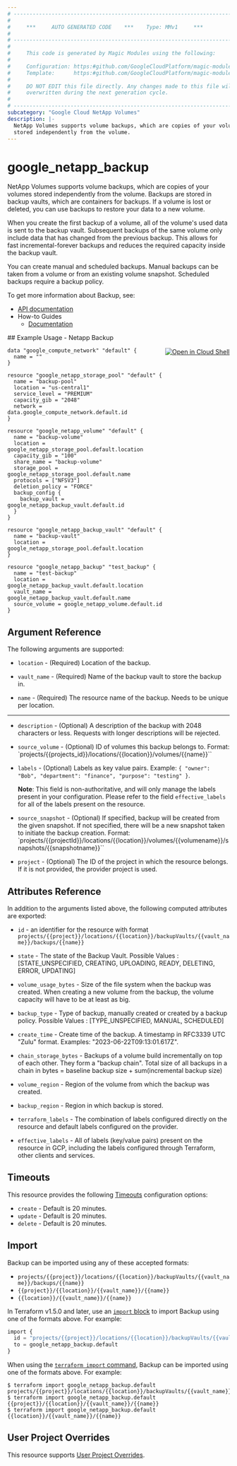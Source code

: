 ```yaml
---
# ----------------------------------------------------------------------------
#
#     ***     AUTO GENERATED CODE    ***    Type: MMv1     ***
#
# ----------------------------------------------------------------------------
#
#     This code is generated by Magic Modules using the following:
#
#     Configuration: https:#github.com/GoogleCloudPlatform/magic-modules/tree/main/mmv1/products/netapp/Backup.yaml
#     Template:      https:#github.com/GoogleCloudPlatform/magic-modules/tree/main/mmv1/templates/terraform/resource.html.markdown.tmpl
#
#     DO NOT EDIT this file directly. Any changes made to this file will be
#     overwritten during the next generation cycle.
#
# ----------------------------------------------------------------------------
subcategory: "Google Cloud NetApp Volumes"
description: |-
  NetApp Volumes supports volume backups, which are copies of your volumes
  stored independently from the volume.
---
```


# google_netapp_backup

NetApp Volumes supports volume backups, which are copies of your volumes
stored independently from the volume. Backups are stored in backup vaults,
which are containers for backups. If a volume is lost or deleted, you can
use backups to restore your data to a new volume.

When you create the first backup of a volume, all of the volume's used
data is sent to the backup vault. Subsequent backups of the same volume
only include data that has changed from the previous backup. This allows
for fast incremental-forever backups and reduces the required capacity
inside the backup vault.

You can create manual and scheduled backups. Manual backups can be taken
from a volume or from an existing volume snapshot. Scheduled backups
require a backup policy.


To get more information about Backup, see:

* [API documentation](https://cloud.google.com/netapp/volumes/docs/reference/rest/v1/projects.locations.backupVaults.backups)
* How-to Guides
    * [Documentation](https://cloud.google.com/netapp/volumes/docs/protect-data/about-volume-backups)

<div class = "oics-button" style="float: right; margin: 0 0 -15px">
  <a href="https://console.cloud.google.com/cloudshell/open?cloudshell_git_repo=https%3A%2F%2Fgithub.com%2Fterraform-google-modules%2Fdocs-examples.git&cloudshell_image=gcr.io%2Fcloudshell-images%2Fcloudshell%3Alatest&cloudshell_print=.%2Fmotd&cloudshell_tutorial=.%2Ftutorial.md&cloudshell_working_dir=netapp_backup&open_in_editor=main.tf" target="_blank">
    <img alt="Open in Cloud Shell" src="//gstatic.com/cloudssh/images/open-btn.svg" style="max-height: 44px; margin: 32px auto; max-width: 100%;">
  </a>
</div>
## Example Usage - Netapp Backup


```hcl
data "google_compute_network" "default" {
  name = ""
}

resource "google_netapp_storage_pool" "default" {
  name = "backup-pool"
  location = "us-central1"
  service_level = "PREMIUM"
  capacity_gib = "2048"
  network = data.google_compute_network.default.id
}

resource "google_netapp_volume" "default" {
  name = "backup-volume"
  location = google_netapp_storage_pool.default.location
  capacity_gib = "100"
  share_name = "backup-volume"
  storage_pool = google_netapp_storage_pool.default.name
  protocols = ["NFSV3"]
  deletion_policy = "FORCE"
  backup_config {
    backup_vault = google_netapp_backup_vault.default.id
  }
}

resource "google_netapp_backup_vault" "default" {
  name = "backup-vault"
  location = google_netapp_storage_pool.default.location
}

resource "google_netapp_backup" "test_backup" {
  name = "test-backup"
  location = google_netapp_backup_vault.default.location
  vault_name = google_netapp_backup_vault.default.name
  source_volume = google_netapp_volume.default.id
}
```

## Argument Reference

The following arguments are supported:


* `location` -
  (Required)
  Location of the backup.

* `vault_name` -
  (Required)
  Name of the backup vault to store the backup in.

* `name` -
  (Required)
  The resource name of the backup. Needs to be unique per location.


- - -


* `description` -
  (Optional)
  A description of the backup with 2048 characters or less. Requests with longer descriptions will be rejected.

* `source_volume` -
  (Optional)
  ID of volumes this backup belongs to. Format: `projects/{{projects_id}}/locations/{{location}}/volumes/{{name}}``

* `labels` -
  (Optional)
  Labels as key value pairs. Example: `{ "owner": "Bob", "department": "finance", "purpose": "testing" }`.

  **Note**: This field is non-authoritative, and will only manage the labels present in your configuration.
  Please refer to the field `effective_labels` for all of the labels present on the resource.

* `source_snapshot` -
  (Optional)
  If specified, backup will be created from the given snapshot. If not specified,
  there will be a new snapshot taken to initiate the backup creation.
  Format: `projects/{{projectId}}/locations/{{location}}/volumes/{{volumename}}/snapshots/{{snapshotname}}``

* `project` - (Optional) The ID of the project in which the resource belongs.
    If it is not provided, the provider project is used.


## Attributes Reference

In addition to the arguments listed above, the following computed attributes are exported:

* `id` - an identifier for the resource with format `projects/{{project}}/locations/{{location}}/backupVaults/{{vault_name}}/backups/{{name}}`

* `state` -
  The state of the Backup Vault. Possible Values : [STATE_UNSPECIFIED, CREATING, UPLOADING, READY, DELETING, ERROR, UPDATING]

* `volume_usage_bytes` -
  Size of the file system when the backup was created. When creating a new volume from the backup, the volume capacity will have to be at least as big.

* `backup_type` -
  Type of backup, manually created or created by a backup policy. Possible Values : [TYPE_UNSPECIFIED, MANUAL, SCHEDULED]

* `create_time` -
  Create time of the backup. A timestamp in RFC3339 UTC "Zulu" format. Examples: "2023-06-22T09:13:01.617Z".

* `chain_storage_bytes` -
  Backups of a volume build incrementally on top of each other. They form a "backup chain".
  Total size of all backups in a chain in bytes = baseline backup size + sum(incremental backup size)

* `volume_region` -
  Region of the volume from which the backup was created.

* `backup_region` -
  Region in which backup is stored.

* `terraform_labels` -
  The combination of labels configured directly on the resource
   and default labels configured on the provider.

* `effective_labels` -
  All of labels (key/value pairs) present on the resource in GCP, including the labels configured through Terraform, other clients and services.


## Timeouts

This resource provides the following
[Timeouts](https://developer.hashicorp.com/terraform/plugin/sdkv2/resources/retries-and-customizable-timeouts) configuration options:

- `create` - Default is 20 minutes.
- `update` - Default is 20 minutes.
- `delete` - Default is 20 minutes.

## Import


Backup can be imported using any of these accepted formats:

* `projects/{{project}}/locations/{{location}}/backupVaults/{{vault_name}}/backups/{{name}}`
* `{{project}}/{{location}}/{{vault_name}}/{{name}}`
* `{{location}}/{{vault_name}}/{{name}}`


In Terraform v1.5.0 and later, use an [`import` block](https://developer.hashicorp.com/terraform/language/import) to import Backup using one of the formats above. For example:

```tf
import {
  id = "projects/{{project}}/locations/{{location}}/backupVaults/{{vault_name}}/backups/{{name}}"
  to = google_netapp_backup.default
}
```

When using the [`terraform import` command](https://developer.hashicorp.com/terraform/cli/commands/import), Backup can be imported using one of the formats above. For example:

```
$ terraform import google_netapp_backup.default projects/{{project}}/locations/{{location}}/backupVaults/{{vault_name}}/backups/{{name}}
$ terraform import google_netapp_backup.default {{project}}/{{location}}/{{vault_name}}/{{name}}
$ terraform import google_netapp_backup.default {{location}}/{{vault_name}}/{{name}}
```

## User Project Overrides

This resource supports [User Project Overrides](https://registry.terraform.io/providers/hashicorp/google/latest/docs/guides/provider_reference#user_project_override).
